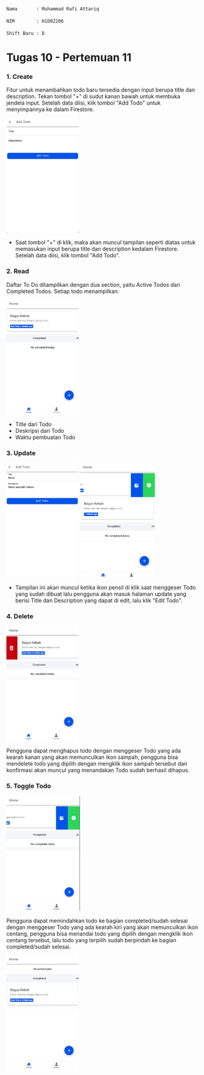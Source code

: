     Nama       : Muhammad Rafi Attariq

    NIM        : H1D02206

    Shift Baru : D


# Tugas 10 - Pertemuan 11

### 1. Create 

Fitur untuk menambahkan todo baru tersedia dengan input berupa title dan description. Tekan tombol "+" di sudut kanan bawah untuk membuka jendela input. Setelah data diisi, klik tombol "Add Todo" untuk menyimpannya ke dalam Firestore.

<img src="docs/create.png" height="300">

  - Saat tombol "+" di klik, maka akan muncul tampilan seperti diatas untuk memasukan input berupa title dan description kedalam Firestore. Setelah data diisi, klik tombol "Add Todo".

### 2. Read

Daftar To Do ditampilkan dengan dua section, yaitu Active Todos dan Completed Todos. Setiap todo menampilkan:

<img src="docs/read.png" height="300">

  - Title dari Todo
  - Deskripsi dari Todo 
  - Waktu pembuatan Todo 

### 3. Update

<img src="docs/update-2.png" height="300">

<img src="docs/update.png" height="300">

  - Tampilan ini akan muncul ketika ikon pensil di klik saat menggeser Todo yang sudah dibuat lalu pengguna akan masuk halaman update yang berisi Title dan Description yang dapat di edit, lalu klik "Edit Todo".

### 4. Delete

<img src="docs/delete.png" height="300">

Pengguna dapat menghapus todo dengan menggeser Todo yang ada kearah kanan yang akan memunculkan ikon sampah, pengguna bisa mendelete todo yang dipilih dengan mengklik ikon sampah tersebut dan konfirmasi akan muncul yang menandakan Todo sudah berhasil dihapus.

### 5. Toggle Todo

<img src="docs/toggle.png" height="300">

Pengguna dapat memindahkan todo ke bagian completed/sudah selesai dengan menggeser Todo yang ada kearah kiri yang akan memunculkan ikon centang, pengguna bisa menandai todo yang dipilih dengan mengklik ikon centang tersebut, lalu todo yang terpilih sudah berpindah ke bagian completed/sudah selesai.

<img src="docs/toggle-2.png" height="300">
